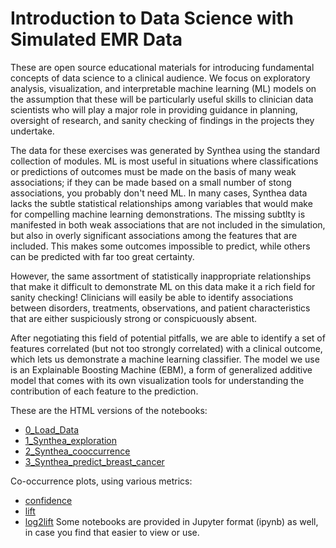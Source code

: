 # Introduction to Data Science with Simulated EMR Data

These are open source educational materials for introducing fundamental concepts of data science to a clinical audience. We focus on exploratory analysis, visualization, and interpretable machine learning (ML) models on the assumption that these will be particularly useful skills to clinician data scientists who will play a major role in providing guidance in planning, oversight of research, and sanity checking of findings in the projects they undertake.

The data for these exercises was generated by Synthea using the standard collection of modules. ML is most useful in situations where classifications or predictions of outcomes must be made on the basis of many weak associations; if they can be made based on a small number of stong associations, you probably don't need ML. In many cases, Synthea data lacks the subtle statistical relationships among variables that would make for compelling machine learning demonstrations. The missing subtlty is manifested in both weak associations that are not included in the simulation, but also in overly significant associations among the features that are included. This makes some outcomes impossible to predict, while others can be predicted with far too great certainty.

However, the same assortment of statistically inappropriate relationships that make it difficult to demonstrate ML on this data make it a rich field for sanity checking! Clinicians will easily be able to identify associations between disorders, treatments, observations, and patient characteristics that are either suspiciously strong or conspicuously absent. 

After negotiating this field of potential pitfalls, we are able to identify a set of features correlated (but not too strongly correlated) with a clinical outcome, which lets us demonstrate a machine learning classifier. The model we use is an Explainable Boosting Machine (EBM), a form of generalized additive model that comes with its own visualization tools for understanding the contribution of each feature to the prediction.

These are the HTML versions of the notebooks:

- [0_Load_Data](https://rmhorton.github.io/virtual-generalist/workshop/0_Load_Data.html)
- [1_Synthea_exploration](https://rmhorton.github.io/virtual-generalist/workshop/1_Synthea_exploration.html)
- [2_Synthea_cooccurrence](https://rmhorton.github.io/virtual-generalist/workshop/2_Synthea_cooccurrence.html)
- [3_Synthea_predict_breast_cancer](https://rmhorton.github.io/virtual-generalist/workshop/3_Synthea_predict_breast_cancer.html)

Co-occurrence plots, using various metrics:
- [confidence](https://rmhorton.github.io/virtual-generalist/workshop/synthea_cooccurrence_demo.html) 
- [lift](https://rmhorton.github.io/virtual-generalist/workshop/synthea_cooccurrence_demo.html?metric=lift)
- [log2lift](https://rmhorton.github.io/virtual-generalist/workshop/synthea_cooccurrence_demo.html?metric=log2lift)
Some notebooks are provided in Jupyter format (ipynb) as well, in case you find that easier to view or use.
